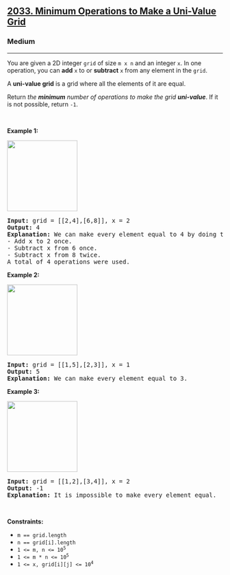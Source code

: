 <h2><a href="https://leetcode.com/problems/minimum-operations-to-make-a-uni-value-grid/">2033. Minimum Operations to Make a Uni-Value Grid</a></h2><h3>Medium</h3><hr><div style="user-select: auto;"><p style="user-select: auto;">You are given a 2D integer <code style="user-select: auto;">grid</code> of size <code style="user-select: auto;">m x n</code> and an integer <code style="user-select: auto;">x</code>. In one operation, you can <strong style="user-select: auto;">add</strong> <code style="user-select: auto;">x</code> to or <strong style="user-select: auto;">subtract</strong> <code style="user-select: auto;">x</code> from any element in the <code style="user-select: auto;">grid</code>.</p>

<p style="user-select: auto;">A <strong style="user-select: auto;">uni-value grid</strong> is a grid where all the elements of it are equal.</p>

<p style="user-select: auto;">Return <em style="user-select: auto;">the <strong style="user-select: auto;">minimum</strong> number of operations to make the grid <strong style="user-select: auto;">uni-value</strong></em>. If it is not possible, return <code style="user-select: auto;">-1</code>.</p>

<p style="user-select: auto;">&nbsp;</p>
<p style="user-select: auto;"><strong class="example" style="user-select: auto;">Example 1:</strong></p>
<img alt="" src="https://assets.leetcode.com/uploads/2021/09/21/gridtxt.png" style="width: 164px; height: 165px; user-select: auto;">
<pre style="user-select: auto;"><strong style="user-select: auto;">Input:</strong> grid = [[2,4],[6,8]], x = 2
<strong style="user-select: auto;">Output:</strong> 4
<strong style="user-select: auto;">Explanation:</strong> We can make every element equal to 4 by doing the following: 
- Add x to 2 once.
- Subtract x from 6 once.
- Subtract x from 8 twice.
A total of 4 operations were used.
</pre>

<p style="user-select: auto;"><strong class="example" style="user-select: auto;">Example 2:</strong></p>
<img alt="" src="https://assets.leetcode.com/uploads/2021/09/21/gridtxt-1.png" style="width: 164px; height: 165px; user-select: auto;">
<pre style="user-select: auto;"><strong style="user-select: auto;">Input:</strong> grid = [[1,5],[2,3]], x = 1
<strong style="user-select: auto;">Output:</strong> 5
<strong style="user-select: auto;">Explanation:</strong> We can make every element equal to 3.
</pre>

<p style="user-select: auto;"><strong class="example" style="user-select: auto;">Example 3:</strong></p>
<img alt="" src="https://assets.leetcode.com/uploads/2021/09/21/gridtxt-2.png" style="width: 164px; height: 165px; user-select: auto;">
<pre style="user-select: auto;"><strong style="user-select: auto;">Input:</strong> grid = [[1,2],[3,4]], x = 2
<strong style="user-select: auto;">Output:</strong> -1
<strong style="user-select: auto;">Explanation:</strong> It is impossible to make every element equal.
</pre>

<p style="user-select: auto;">&nbsp;</p>
<p style="user-select: auto;"><strong style="user-select: auto;">Constraints:</strong></p>

<ul style="user-select: auto;">
	<li style="user-select: auto;"><code style="user-select: auto;">m == grid.length</code></li>
	<li style="user-select: auto;"><code style="user-select: auto;">n == grid[i].length</code></li>
	<li style="user-select: auto;"><code style="user-select: auto;">1 &lt;= m, n &lt;= 10<sup style="user-select: auto;">5</sup></code></li>
	<li style="user-select: auto;"><code style="user-select: auto;">1 &lt;= m * n &lt;= 10<sup style="user-select: auto;">5</sup></code></li>
	<li style="user-select: auto;"><code style="user-select: auto;">1 &lt;= x, grid[i][j] &lt;= 10<sup style="user-select: auto;">4</sup></code></li>
</ul>
</div>
